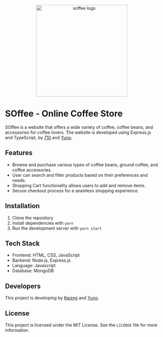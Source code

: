 <p align="center">
  <a href="https://github.com/Z-orgs/SOffee" target="blank"><img src="https://i.imgur.com/dQ90NGS.png" width="300" alt="soffee logo" /></a>
</p>

SOffee - Online Coffee Store
============================

SOffee is a website that offers a wide variety of coffee, coffee beans, and accessories for coffee lovers. The website is developed using Express.js and TypeScript, by [710](https://github.com/710x) and [Yuno](https://github.com/imdev2002).

Features
--------

*   Browse and purchase various types of coffee beans, ground coffee, and coffee accessories.
*   User can search and filter products based on their preferences and needs.
*   Shopping Cart functionality allows users to add and remove items.
*   Secure checkout process for a seamless shopping experience.

Installation
------------

1.  Clone the repository
2.  Install dependencies with `yarn`
3.  Run the development server with `yarn start`

Tech Stack
----------

*   Frontend: HTML, CSS, JavaScript
*   Backend: Node.js, Express.js
*   Language: Javascript
*   Database: MongoDB

Developers
----------

This project is developing by [Kwzng](https://github.com/Kwzng) and [Yuno](https://github.com/imdev2002).

License
-------

This project is licensed under the MIT License. See the `LICENSE` file for more information.
